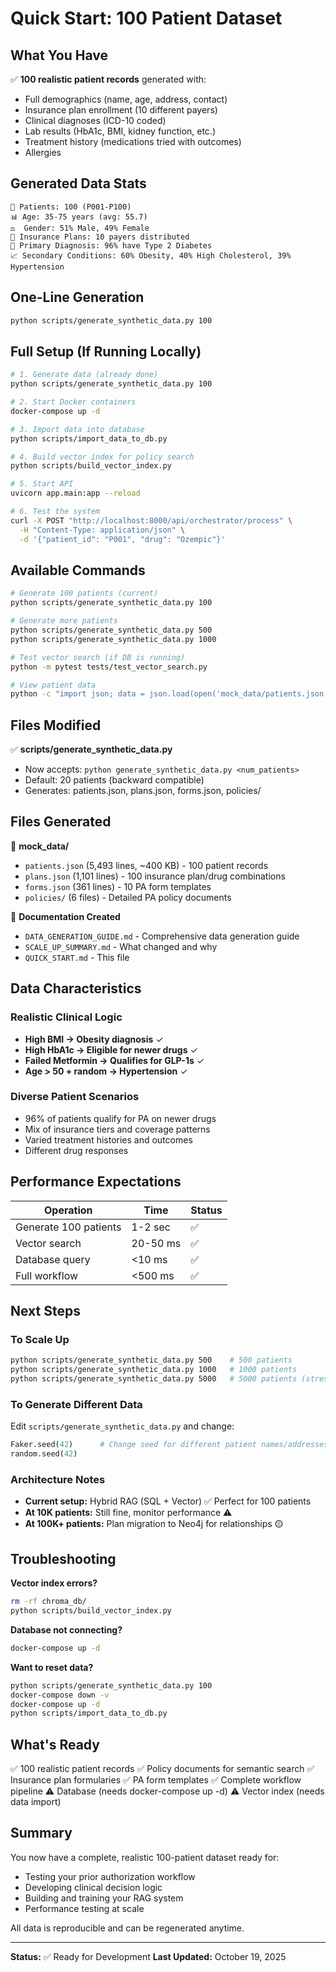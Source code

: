 # Quick Start: 100 Patient Dataset

## What You Have

✅ **100 realistic patient records** generated with:
- Full demographics (name, age, address, contact)
- Insurance plan enrollment (10 different payers)
- Clinical diagnoses (ICD-10 coded)
- Lab results (HbA1c, BMI, kidney function, etc.)
- Treatment history (medications tried with outcomes)
- Allergies

## Generated Data Stats

```
👥 Patients: 100 (P001-P100)
📊 Age: 35-75 years (avg: 55.7)
⚖️  Gender: 51% Male, 49% Female
🏥 Insurance Plans: 10 payers distributed
💊 Primary Diagnosis: 96% have Type 2 Diabetes
📈 Secondary Conditions: 60% Obesity, 40% High Cholesterol, 39% Hypertension
```

## One-Line Generation

```bash
python scripts/generate_synthetic_data.py 100
```

## Full Setup (If Running Locally)

```bash
# 1. Generate data (already done)
python scripts/generate_synthetic_data.py 100

# 2. Start Docker containers
docker-compose up -d

# 3. Import data into database
python scripts/import_data_to_db.py

# 4. Build vector index for policy search
python scripts/build_vector_index.py

# 5. Start API
uvicorn app.main:app --reload

# 6. Test the system
curl -X POST "http://localhost:8000/api/orchestrator/process" \
  -H "Content-Type: application/json" \
  -d '{"patient_id": "P001", "drug": "Ozempic"}'
```

## Available Commands

```bash
# Generate 100 patients (current)
python scripts/generate_synthetic_data.py 100

# Generate more patients
python scripts/generate_synthetic_data.py 500
python scripts/generate_synthetic_data.py 1000

# Test vector search (if DB is running)
python -m pytest tests/test_vector_search.py

# View patient data
python -c "import json; data = json.load(open('mock_data/patients.json')); print(f'Patients: {len(data)}')"
```

## Files Modified

✅ **scripts/generate_synthetic_data.py**
- Now accepts: `python generate_synthetic_data.py <num_patients>`
- Default: 20 patients (backward compatible)
- Generates: patients.json, plans.json, forms.json, policies/

## Files Generated

📁 **mock_data/**
- `patients.json` (5,493 lines, ~400 KB) - 100 patient records
- `plans.json` (1,101 lines) - 100 insurance plan/drug combinations  
- `forms.json` (361 lines) - 10 PA form templates
- `policies/` (6 files) - Detailed PA policy documents

📄 **Documentation Created**
- `DATA_GENERATION_GUIDE.md` - Comprehensive data generation guide
- `SCALE_UP_SUMMARY.md` - What changed and why
- `QUICK_START.md` - This file

## Data Characteristics

### Realistic Clinical Logic
- **High BMI → Obesity diagnosis** ✓
- **High HbA1c → Eligible for newer drugs** ✓
- **Failed Metformin → Qualifies for GLP-1s** ✓
- **Age > 50 + random → Hypertension** ✓

### Diverse Patient Scenarios
- 96% of patients qualify for PA on newer drugs
- Mix of insurance tiers and coverage patterns
- Varied treatment histories and outcomes
- Different drug responses

## Performance Expectations

| Operation | Time | Status |
|---|---|---|
| Generate 100 patients | 1-2 sec | ✅ |
| Vector search | 20-50 ms | ✅ |
| Database query | <10 ms | ✅ |
| Full workflow | <500 ms | ✅ |

## Next Steps

### To Scale Up
```bash
python scripts/generate_synthetic_data.py 500    # 500 patients
python scripts/generate_synthetic_data.py 1000   # 1000 patients
python scripts/generate_synthetic_data.py 5000   # 5000 patients (stress test)
```

### To Generate Different Data
Edit `scripts/generate_synthetic_data.py` and change:
```python
Faker.seed(42)      # Change seed for different patient names/addresses
random.seed(42)     
```

### Architecture Notes
- **Current setup:** Hybrid RAG (SQL + Vector) ✅ Perfect for 100 patients
- **At 10K patients:** Still fine, monitor performance ⚠️
- **At 100K+ patients:** Plan migration to Neo4j for relationships 🟡

## Troubleshooting

**Vector index errors?**
```bash
rm -rf chroma_db/
python scripts/build_vector_index.py
```

**Database not connecting?**
```bash
docker-compose up -d
```

**Want to reset data?**
```bash
python scripts/generate_synthetic_data.py 100
docker-compose down -v
docker-compose up -d
python scripts/import_data_to_db.py
```

## What's Ready

✅ 100 realistic patient records
✅ Policy documents for semantic search
✅ Insurance plan formularies
✅ PA form templates
✅ Complete workflow pipeline
⚠️ Database (needs docker-compose up -d)
⚠️ Vector index (needs data import)

## Summary

You now have a complete, realistic 100-patient dataset ready for:
- Testing your prior authorization workflow
- Developing clinical decision logic
- Building and training your RAG system
- Performance testing at scale

All data is reproducible and can be regenerated anytime.

---

**Status:** ✅ Ready for Development
**Last Updated:** October 19, 2025

